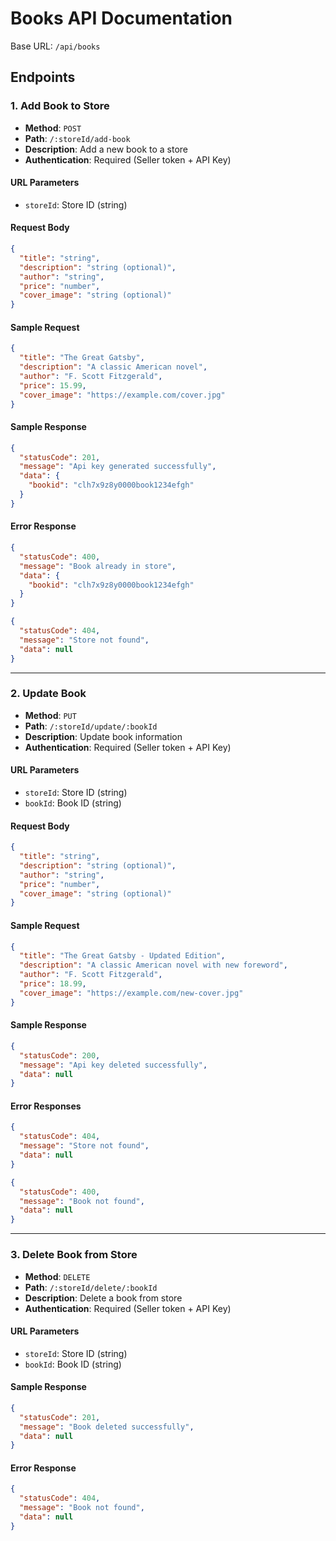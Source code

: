 # Books API Documentation

Base URL: `/api/books`

## Endpoints

### 1. Add Book to Store
- **Method**: `POST`
- **Path**: `/:storeId/add-book`
- **Description**: Add a new book to a store
- **Authentication**: Required (Seller token + API Key)

#### URL Parameters
- `storeId`: Store ID (string)

#### Request Body
```json
{
  "title": "string",
  "description": "string (optional)",
  "author": "string",
  "price": "number",
  "cover_image": "string (optional)"
}
```

#### Sample Request
```json
{
  "title": "The Great Gatsby",
  "description": "A classic American novel",
  "author": "F. Scott Fitzgerald",
  "price": 15.99,
  "cover_image": "https://example.com/cover.jpg"
}
```

#### Sample Response
```json
{
  "statusCode": 201,
  "message": "Api key generated successfully",
  "data": {
    "bookid": "clh7x9z8y0000book1234efgh"
  }
}
```

#### Error Response
```json
{
  "statusCode": 400,
  "message": "Book already in store",
  "data": {
    "bookid": "clh7x9z8y0000book1234efgh"
  }
}
```

```json
{
  "statusCode": 404,
  "message": "Store not found",
  "data": null
}
```

---

### 2. Update Book
- **Method**: `PUT`
- **Path**: `/:storeId/update/:bookId`
- **Description**: Update book information
- **Authentication**: Required (Seller token + API Key)

#### URL Parameters
- `storeId`: Store ID (string)
- `bookId`: Book ID (string)

#### Request Body
```json
{
  "title": "string",
  "description": "string (optional)",
  "author": "string",
  "price": "number",
  "cover_image": "string (optional)"
}
```

#### Sample Request
```json
{
  "title": "The Great Gatsby - Updated Edition",
  "description": "A classic American novel with new foreword",
  "author": "F. Scott Fitzgerald",
  "price": 18.99,
  "cover_image": "https://example.com/new-cover.jpg"
}
```

#### Sample Response
```json
{
  "statusCode": 200,
  "message": "Api key deleted successfully",
  "data": null
}
```

#### Error Responses
```json
{
  "statusCode": 404,
  "message": "Store not found",
  "data": null
}
```

```json
{
  "statusCode": 400,
  "message": "Book not found",
  "data": null
}
```

---

### 3. Delete Book from Store
- **Method**: `DELETE`
- **Path**: `/:storeId/delete/:bookId`
- **Description**: Delete a book from store
- **Authentication**: Required (Seller token + API Key)

#### URL Parameters
- `storeId`: Store ID (string)
- `bookId`: Book ID (string)

#### Sample Response
```json
{
  "statusCode": 201,
  "message": "Book deleted successfully",
  "data": null
}
```

#### Error Response
```json
{
  "statusCode": 404,
  "message": "Book not found",
  "data": null
}
```